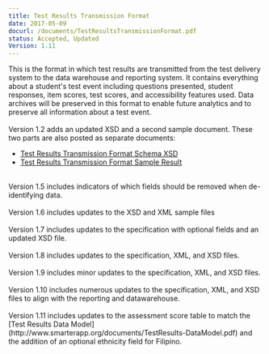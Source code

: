 ```yaml
---
title: Test Results Transmission Format
date: 2017-05-09
docurl: /documents/TestResultsTransmissionFormat.pdf
status: Accepted, Updated
Version: 1.11
---
```

This is the format in which test results are transmitted from the test delivery system to the data warehouse and reporting system. It contains everything about a student's test event including questions presented, student responses, item scores, test scores, and accessibility features used. Data archives will be preserved in this format to enable future analytics and to preserve all information about a test event.<br/>
<br/>
Version 1.2 adds an updated XSD and a second sample document. These two parts are also posted as separate documents:
<ul>
<li><a href="/documents/TestResultsTransmissionFormat_Schema.xsd">Test Results Transmission Format Schema XSD</a></li>
<li><a href="/documents/TestResultsTransmissionFormat_Sample.xml">Test Results Transmission Format Sample Result</a></li>
</ul>
<br/>
Version 1.5 includes indicators of which fields should be removed when de-identifying data.
<br/>
<br/>
Version 1.6 includes updates to the XSD and XML sample files
<br/>
<br/>
Version 1.7 includes updates to the specification with optional fields and an updated XSD file.
<br/>
<br/>
Version 1.8 includes updates to the specification, XML, and XSD files.
<br/>
<br/>
Version 1.9 includes minor updates to the specification, XML, and XSD files.
<br/>
<br/>
Version 1.10 includes numerous updates to the specification, XML, and XSD files to align with the reporting and datawarehouse.
<br/>
<br/>
Version 1.11 includes updates to the assessment score table to match the [Test Results Data Model](http://www.smarterapp.org/documents/TestResults-DataModel.pdf) and the addition of an optional ethnicity field for Filipino.